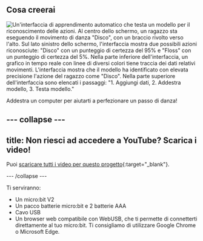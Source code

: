 ## Cosa creerai

![Un'interfaccia di apprendimento automatico che testa un modello per il riconoscimento delle azioni. Al centro dello schermo, un ragazzo sta eseguendo il movimento di danza "Disco", con un braccio rivolto verso l'alto. Sul lato sinistro dello schermo, l'interfaccia mostra due possibili azioni riconosciute: "Disco" con un punteggio di certezza del 95% e "Floss" con un punteggio di certezza del 5%. Nella parte inferiore dell'interfaccia, un grafico in tempo reale con linee di diversi colori tiene traccia dei dati relativi movimenti. L'interfaccia mostra che il modello ha identificato con elevata precisione l'azione del ragazzo come "Disco". Nella parte superiore dell'interfaccia sono elencati i passaggi: "1. Aggiungi dati, 2. Addestra modello, 3. Testa modello."](images/wywm.png)

Addestra un computer per aiutarti a perfezionare un passo di danza!

## --- collapse ---

## title: Non riesci ad accedere a YouTube? Scarica i video!

Puoi [scaricare tutti i video per questo progetto](https://rpf.io/p/it/dance-detector-go){:target="_blank"}.

\--- /collapse ---

Ti serviranno:

- Un micro:bit V2
- Un pacco batterie micro:bit e 2 batterie AAA
- Cavo USB
- Un browser web compatibile con WebUSB, che ti permette di connetterti direttamente al tuo micro:bit. Ti consigliamo di utilizzare Google Chrome o Microsoft Edge.